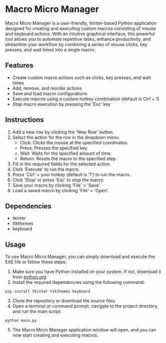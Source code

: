 # Macro Micro Manager

Macro Micro Manager is a user-friendly, tkinter-based Python application designed for creating and executing custom macros consisting of mouse and keyboard actions. With an intuitive graphical interface, this powerful tool allows you to automate repetitive tasks, enhance productivity, and streamline your workflow by combining a series of mouse clicks, key presses, and wait times into a single macro.

## Features

- Create custom macro actions such as clicks, key presses, and wait times
- Add, remove, and reorder actions
- Save and load macro configurations
- Execute macros using a custom hotkey combination (default is Ctrl + 1)
- Stop macro execution by pressing the 'Esc' key

## Instructions

1. Add a new row by clicking the 'New Row' button.
2. Select the action for the row in the dropdown menu.
   - Click: Clicks the mouse at the specified coordinates.
   - Press: Presses the specified key.
   - Wait: Waits for the specified amount of time.
   - Return: Resets the macro to the specified step.
3. Fill in the required fields for the selected action.
4. Click 'Execute' to run the macro.
5. Press 'Ctrl' + your hotkey (default is '1') to run the macro.
6. Click 'Stop' or press 'Esc' to stop the macro.
7. Save your macro by clicking 'File' > 'Save'.
8. Load a saved macro by clicking 'File' > 'Open'.

## Dependencies

- tkinter
- ttkthemes
- keyboard

## Usage

To use Macro Micro Manager, you can simply download and execute the EXE file or follow these steps:

1. Make sure you have Python installed on your system. If not, download it from [python.org](https://www.python.org/downloads/).
2. Install the required dependencies using the following command:

```
pip install tkinter ttkthemes keyboard
```
3. Clone the repository or download the source files.
4. Open a terminal or command prompt, navigate to the project directory, and run the main script:

```
python main.py
```
5. The Macro Micro Manager application window will open, and you can now start creating and executing macros.
